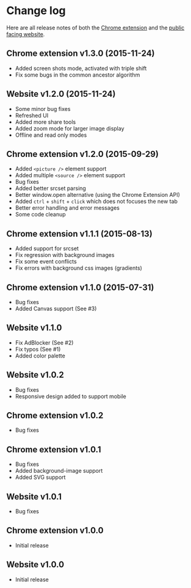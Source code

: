 
# Change log

Here are all release notes of both the [Chrome extension](https://shft.cl/chrome) 
and the [public facing website](https://shft.cl/).

## Chrome extension v1.3.0 (2015-11-24)

- Added screen shots mode, activated with triple shift
- Fix some bugs in the common ancestor algorithm

## Website v1.2.0 (2015-11-24)

- Some minor bug fixes
- Refreshed UI
- Added more share tools
- Added zoom mode for larger image display
- Offline and read only modes

## Chrome extension v1.2.0 (2015-09-29)

- Added `<picture />` element support
- Added multiple `<source />` element support
- Bug fixes
- Added better srcset parsing
- Better window.open alternative (using the Chrome Extension API)
- Added `ctrl` + `shift` + `click` which does not focuses the new tab
- Better error handling and error messages
- Some code cleanup

## Chrome extension v1.1.1 (2015-08-13)

- Added support for srcset
- Fix regression with background images
- Fix some event conflicts
- Fix errors with background css images (gradients)

## Chrome extension v1.1.0 (2015-07-31)

- Bug fixes
- Added Canvas support (See #3)

## Website v1.1.0

- Fix AdBlocker (See #2)
- Fix typos (See #1)
- Added color palette

## Website v1.0.2

- Bug fixes
- Responsive design added to support mobile

## Chrome extension v1.0.2

- Bug fixes

## Chrome extension v1.0.1

- Bug fixes
- Added background-image support
- Added SVG support

## Website v1.0.1

- Bug fixes

## Chrome extension v1.0.0

- Initial release

## Website v1.0.0

- Initial release
